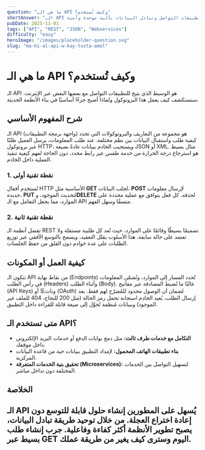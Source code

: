```yaml
---
question: "ما هي الـ API وكيف تُستخدم؟"
shortAnswer: "الـ API هو جسر رقمي يتيح للتطبيقات التواصل وتبادل البيانات بآلية موحدة وآمنة."
pubDate: 2025-11-01
tags: ["API", "REST", "JSON", "Webservices"]
difficulty: "easy"
heroImage: "/images/placeholder-question.svg"
slug: "ma-hi-al-api-w-kay-tusta-amel"
---
```


# ما هي الـ API وكيف تُستخدم؟

الـ API هو الوسيط الذي يتيح للتطبيقات التواصل مع بعضها البعض عبر الإنترنت. سنستكشف كيف يعمل هذا البروتوكول ولماذا أصبح جزءًا أساسيًا في بناء الأنظمة الحديثة.

## شرح المفهوم الأساسي

الـ API (واجهة برمجة التطبيقات) هو مجموعة من التعاريف والبروتوكولات التي تحدد كيفية طلب واستقبال البيانات بين نظم مختلفة. عند طلب المعلومات، يرسل العميل طلبًا عبر بروتوكول HTTP، ويستجيب الخادم ببيانات عادةً بصيغة JSON أو XML. مثال بسيط هو استرجاع درجة الحرارة من خدمة طقس عبر رابط محدد، دون الحاجة لفهم كيفية تنفيذ العملية داخل الخادم.

### 1. نقطة تقنية أولى

تُستخدم أفعال HTTP الأساسية مثل **GET** لجلب البيانات، **POST** لإرسال معلومات جديدة، **PUT** لتحديث الموجود، و**DELETE** لحذفه. كل فعل يتوافق مع عملية محددة على الموارد، مما يجعل التعامل مع الـ API متسقًا وسهل الفهم.

### 2. نقطة تقنية ثانية

تفضل أنظمة الـ REST تصميمًا بسيطًا وقائمًا على الموارد، حيث تُعد كل طلبية مستقلة ولا تعتمد على حالة سابقة. هذا الأسلوب يقلل التعقيد، ويسمح بالتوسع الأفقي عبر توزيع الطلبات على عدة خوادم دون القلق من حفظ الجلسات.

## كيفية العمل أو المكونات

تتكون الـ API من نقاط نهاية (Endpoints) تُحدد المسار إلى الموارد، وتُضمّن المعلومات في رأس الطلب (Headers) وأثناء الطلب (Body). غالبًا ما تُضبط المصادقة عبر مفاتيح (API Keys) أو 토ونات (OAuth) لضمان أن الوصول محدود للمُصرّح لهم فقط. بعد إرسال الطلب، يُعيد الخادم استجابة تحمل رمز الحالة (مثل 200 للنجاح، 404 للملف غير الموجود) وببيانات مُنظمة تُحوَّل إلى صيغة قابلة للقراءة داخل التطبيق.

## متى تستخدم الـ API؟

- **التكامل مع خدمات طرف ثالث:** مثل دمج بوابات الدفع أو خدمات البريد الإلكتروني داخل موقعك.  
- **بناء تطبيقات الهاتف المحمول:** لإمداد التطبيق ببيانات حية من قاعدة البيانات المركزية.  
- **تحقيق بنية الخدمات المتفرقة (Microservices):** لتسهيل التواصل بين الخدمات المختلفة دون تداخل مباشر.

## الخلاصة

الـ API يُسهل على المطورين إنشاء حلول قابلة للتوسع دون إعادة اختراع العجلة. من خلال توحيد طريقة تبادل البيانات، يصبح تطوير الأنظمة أكثر كفاءة وفاعلية. جرب إنشاء طلب بسيط عبر GET اليوم وسترى كيف يغير من طريقة عملك.
---